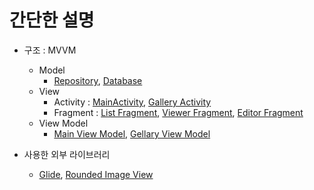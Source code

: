 # 간단한 설명
* 구조 : MVVM
  * Model
    * [Repository](https://github.com/thkim9373/hoony_memo/blob/master/app/src/main/java/com/hoony/line_memo/repository/AppRepository.java), [Database](https://github.com/thkim9373/hoony_memo/blob/master/app/src/main/java/com/hoony/line_memo/db/AppDatabase.java)
  * View
    * Activity : [MainActivity](https://github.com/thkim9373/hoony_memo/blob/master/app/src/main/java/com/hoony/line_memo/main/MainActivity.java), 
[Gallery Activity](https://github.com/thkim9373/hoony_memo/blob/master/app/src/main/java/com/hoony/line_memo/gallery/GalleryActivity.java)
    * Fragment : [List Fragment](https://github.com/thkim9373/hoony_memo/blob/master/app/src/main/java/com/hoony/line_memo/main/fragments/list/ListFragment.java), [Viewer Fragment](https://github.com/thkim9373/hoony_memo/blob/master/app/src/main/java/com/hoony/line_memo/main/fragments/viewer/ViewerFragment.java), [Editor Fragment](https://github.com/thkim9373/hoony_memo/blob/master/app/src/main/java/com/hoony/line_memo/main/fragments/editor/EditorFragment.java)
  * View Model
    * [Main View Model](https://github.com/thkim9373/hoony_memo/blob/master/app/src/main/java/com/hoony/line_memo/main/MainViewModel.java), [Gellary View Model](https://github.com/thkim9373/hoony_memo/blob/master/app/src/main/java/com/hoony/line_memo/gallery/GalleryViewModel.java)

* 사용한 외부 라이브러리 
  * [Glide](https://github.com/bumptech/glide), [Rounded Image View](https://github.com/vinc3m1/RoundedImageView)

